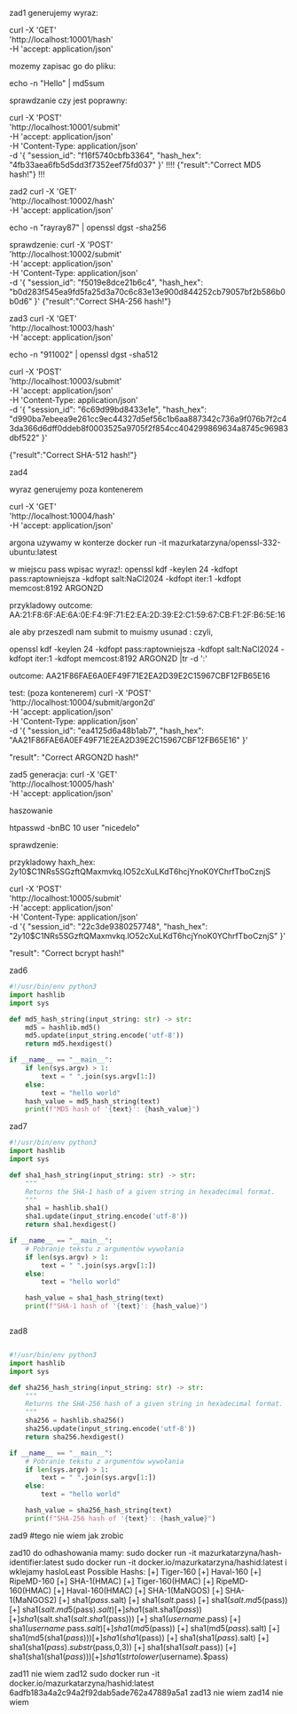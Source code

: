 zad1
generujemy wyraz:

curl -X 'GET' \
  'http://localhost:10001/hash' \
  -H 'accept: application/json'

mozemy zapisac go do pliku: 

echo -n "Hello" | md5sum

sprawdzanie czy jest poprawny:

curl -X 'POST' \
  'http://localhost:10001/submit' \
  -H 'accept: application/json' \
  -H 'Content-Type: application/json' \
  -d '{
  "session_id": "f16f5740cbfb3364",
  "hash_hex": "4fb33aea6fb5d5dd3f7352eef75fd037"
}'
!!!!
{"result":"Correct MD5 hash!"}
!!!

zad2
curl -X 'GET' \
  'http://localhost:10002/hash' \
  -H 'accept: application/json'
  
echo -n "rayray87" | openssl dgst -sha256

sprawdzenie:
curl -X 'POST' \
  'http://localhost:10002/submit' \
  -H 'accept: application/json' \
  -H 'Content-Type: application/json' \
  -d '{
  "session_id": "f5019e8dce21b6c4",
  "hash_hex": "b0d283f545ea9fd5fa25d3a70c6c83e13e900d844252cb79057bf2b586b0b0d6"
}'
{"result":"Correct SHA-256 hash!"}


zad3
curl -X 'GET' \
  'http://localhost:10003/hash' \
  -H 'accept: application/json'



echo -n "911002" | openssl dgst -sha512

curl -X 'POST' \
  'http://localhost:10003/submit' \
  -H 'accept: application/json' \
  -H 'Content-Type: application/json' \
  -d '{
  "session_id": "6c69d99bd8433e1e",
  "hash_hex": "d990ba7ebeea9e261cc9ec44327d5ef56c1b6aa887342c736a9f076b7f2c43da366d6dff0ddeb8f0003525a9705f2f854cc404299869634a8745c96983dbf522"
}'

{"result":"Correct SHA-512 hash!"}

zad4

wyraz generujemy poza kontenerem

curl -X 'GET' \
  'http://localhost:10004/hash' \
  -H 'accept: application/json'

argona uzywamy w konterze
docker run -it mazurkatarzyna/openssl-332-ubuntu:latest

w miejscu pass wpisac wyraz!:
  openssl kdf -keylen 24 -kdfopt pass:raptowniejsza -kdfopt salt:NaCl2024 -kdfopt iter:1 -kdfopt memcost:8192 ARGON2D

przykladowy outcome:
AA:21:F8:6F:AE:6A:0E:F4:9F:71:E2:EA:2D:39:E2:C1:59:67:CB:F1:2F:B6:5E:16

ale aby przeszedl nam submit to muismy usunad : czyli, 


openssl kdf -keylen 24 -kdfopt pass:raptowniejsza -kdfopt salt:NaCl2024 -kdfopt iter:1 -kdfopt memcost:8192 ARGON2D |tr -d ':'

outcome:
AA21F86FAE6A0EF49F71E2EA2D39E2C15967CBF12FB65E16

test:
(poza kontenerem)
curl -X 'POST' \
  'http://localhost:10004/submit/argon2d' \
  -H 'accept: application/json' \
  -H 'Content-Type: application/json' \
  -d '{
  "session_id": "ea4125d6a48b1ab7",
  "hash_hex": "AA21F86FAE6A0EF49F71E2EA2D39E2C15967CBF12FB65E16"
}'

  "result": "Correct ARGON2D hash!"


zad5
generacja:
curl -X 'GET' \
  'http://localhost:10005/hash' \
  -H 'accept: application/json'

haszowanie

htpasswd -bnBC 10 user "nicedelo"

sprawdzenie:

przykladowy haxh_hex:
$2y$10$C1NRs5SGzftQMaxmvkq.lO52cXuLKdT6hcjYnoK0YChrfTboCznjS

curl -X 'POST' \
  'http://localhost:10005/submit' \
  -H 'accept: application/json' \
  -H 'Content-Type: application/json' \
  -d '{
  "session_id": "22c3de9380257748",
  "hash_hex": "$2y$10$C1NRs5SGzftQMaxmvkq.lO52cXuLKdT6hcjYnoK0YChrfTboCznjS"
}'



  "result": "Correct bcrypt hash!"

zad6

```py
#!/usr/bin/env python3
import hashlib
import sys

def md5_hash_string(input_string: str) -> str:
    md5 = hashlib.md5()
    md5.update(input_string.encode('utf-8'))
    return md5.hexdigest()

if __name__ == "__main__":
    if len(sys.argv) > 1:
        text = " ".join(sys.argv[1:])
    else:
        text = "hello world"
    hash_value = md5_hash_string(text)
    print(f"MD5 hash of '{text}': {hash_value}")
```

zad7
``` py
#!/usr/bin/env python3
import hashlib
import sys

def sha1_hash_string(input_string: str) -> str:
    """
    Returns the SHA-1 hash of a given string in hexadecimal format.
    """
    sha1 = hashlib.sha1()
    sha1.update(input_string.encode('utf-8'))
    return sha1.hexdigest()

if __name__ == "__main__":
    # Pobranie tekstu z argumentów wywołania
    if len(sys.argv) > 1:
        text = " ".join(sys.argv[1:])
    else:
        text = "hello world"

    hash_value = sha1_hash_string(text)
    print(f"SHA-1 hash of '{text}': {hash_value}")



```

zad8
``` py

#!/usr/bin/env python3
import hashlib
import sys

def sha256_hash_string(input_string: str) -> str:
    """
    Returns the SHA-256 hash of a given string in hexadecimal format.
    """
    sha256 = hashlib.sha256()
    sha256.update(input_string.encode('utf-8'))
    return sha256.hexdigest()

if __name__ == "__main__":
    # Pobranie tekstu z argumentów wywołania
    if len(sys.argv) > 1:
        text = " ".join(sys.argv[1:])
    else:
        text = "hello world"

    hash_value = sha256_hash_string(text)
    print(f"SHA-256 hash of '{text}': {hash_value}")

```
zad9
#tego nie wiem jak zrobic


zad10
do odhashowania mamy:
sudo docker run -it mazurkatarzyna/hash-identifier:latest
sudo docker run -it docker.io/mazurkatarzyna/hashid:latest
i wklejamy hasloLeast Possible Hashs:
[+] Tiger-160
[+] Haval-160
[+] RipeMD-160
[+] SHA-1(HMAC)
[+] Tiger-160(HMAC)
[+] RipeMD-160(HMAC)
[+] Haval-160(HMAC)
[+] SHA-1(MaNGOS)
[+] SHA-1(MaNGOS2)
[+] sha1($pass.$salt)
[+] sha1($salt.$pass)
[+] sha1($salt.md5($pass))
[+] sha1($salt.md5($pass).$salt)
[+] sha1($salt.sha1($pass))
[+] sha1($salt.sha1($salt.sha1($pass)))
[+] sha1($username.$pass)
[+] sha1($username.$pass.$salt)
[+] sha1(md5($pass))
[+] sha1(md5($pass).$salt)
[+] sha1(md5(sha1($pass)))
[+] sha1(sha1($pass))
[+] sha1(sha1($pass).$salt)
[+] sha1(sha1($pass).substr($pass,0,3))
[+] sha1(sha1($salt.$pass))
[+] sha1(sha1(sha1($pass)))
[+] sha1(strtolower($username).$pass)


zad11
nie wiem
zad12
sudo docker run -it docker.io/mazurkatarzyna/hashid:latest
6adfb183a4a2c94a2f92dab5ade762a47889a5a1
zad13
nie wiem
zad14
nie wiem


  

